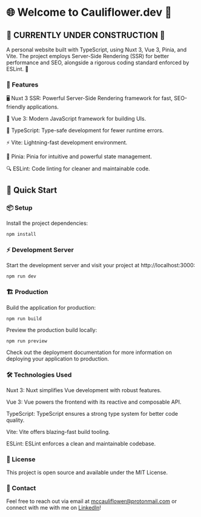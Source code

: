 # 🌐 Welcome to Cauliflower.dev 👾

## 🚧 CURRENTLY UNDER CONSTRUCTION 🚧

A personal website built with TypeScript, using Nuxt 3, Vue 3, Pinia, and Vite. The project employs Server-Side Rendering (SSR) for better performance and SEO, alongside a rigorous coding standard enforced by ESLint. 🚀

### 🎉 Features

🖥️ Nuxt 3 SSR: Powerful Server-Side Rendering framework for fast, SEO-friendly applications.

🎨 Vue 3: Modern JavaScript framework for building UIs.

📜 TypeScript: Type-safe development for fewer runtime errors.

⚡ Vite: Lightning-fast development environment.

🍍 Pinia: Pinia for intuitive and powerful state management.

🔍 ESLint: Code linting for cleaner and maintainable code.

## 🚀 Quick Start

### 📦 Setup

Install the project dependencies:

`npm install`

### ⚡ Development Server

Start the development server and visit your project at http://localhost:3000:

`npm run dev`

### 🏗️ Production

Build the application for production:

`npm run build`

Preview the production build locally:

`npm run preview`

Check out the deployment documentation for more information on deploying your application to production.

### 🛠️ Technologies Used

Nuxt 3: Nuxt simplifies Vue development with robust features.

Vue 3: Vue powers the frontend with its reactive and composable API.

TypeScript: TypeScript ensures a strong type system for better code quality.

Vite: Vite offers blazing-fast build tooling.

ESLint: ESLint enforces a clean and maintainable codebase.

### 📄 License

This project is open source and available under the MIT License.

### 💬 Contact

Feel free to reach out via email at mccauliflower@protonmail.com or connect with me with me on [LinkedIn](https://www.linkedin.com/in/mccall-tucker/)!

